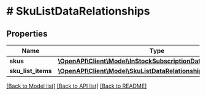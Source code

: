 # # SkuListDataRelationships

## Properties

Name | Type | Description | Notes
------------ | ------------- | ------------- | -------------
**skus** | [**\OpenAPI\Client\Model\InStockSubscriptionDataRelationshipsSku**](InStockSubscriptionDataRelationshipsSku.md) |  | [optional]
**sku_list_items** | [**\OpenAPI\Client\Model\SkuListDataRelationshipsSkuListItems**](SkuListDataRelationshipsSkuListItems.md) |  | [optional]

[[Back to Model list]](../../README.md#models) [[Back to API list]](../../README.md#endpoints) [[Back to README]](../../README.md)
